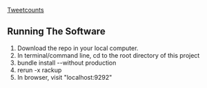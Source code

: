 <a href="http://tweetcounts.herokuapp.com/" target="_blank">Tweetcounts</a>

## Running The Software

1. Download the repo in your local computer.
2. In terminal/command line, cd to the root directory of this project
3. bundle install --without production
4. rerun -x rackup
5. In browser, visit "localhost:9292"
